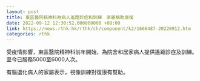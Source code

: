 ```yaml
---
layout: post
title: 東區醫院精神科為病人遙距診症和訓練　家屬稱助康復
date: 2022-09-12 12:30:52.000000000 +08:00
link: https://news.rthk.hk/rthk/ch/component/k2/1666487-20220912.htm
categories: rthk
---
```


受疫情影響，東區醫院精神科前年開始，為院舍和居家病人提供遙距診症及訓練。至今已服務5000至6000人次。

有腦退化病人的家屬表示，視像訓練對復康有幫助。
